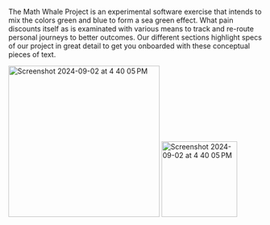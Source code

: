 The Math Whale Project is an experimental software 
exercise that intends to mix the colors green and blue to 
form a sea green effect. What pain discounts itself as is 
examinated with various means to track and re-route 
personal journeys to better outcomes. Our different 
sections highlight specs of our project in great detail to 
get you onboarded with these conceptual pieces of text.

<img width="300" alt="Screenshot 2024-09-02 at 4 40 05 PM" src="https://github.com/user-attachments/assets/f21b4a66-e2f6-411e-a00d-ac237674195f">
<img width="150" margin-left="20" alt="Screenshot 2024-09-02 at 4 40 05 PM" src="https://github.com/user-attachments/assets/067c676c-d730-40ad-8d57-b9d1de9dc083">


